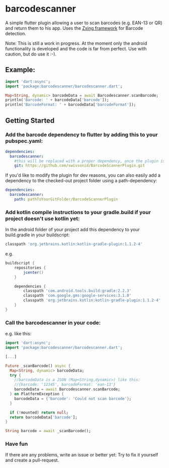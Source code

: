 # barcodescanner

A simple flutter plugin allowing a user to scan barcodes (e.g. EAN-13 or QR) and return them to his app. Uses the [Zxing framework](https://github.com/zxing/zxing) for Barcode detection.

Note: This is still a work in progress. At the moment only the android functionality is developed and the code is far from perfect. Use with caution, but do use it :-).

## Example:
```dart
import 'dart:async';
import 'package:barcodescanner/barcodescanner.dart';

Map<String, dynamic> barcodeData = await Barcodescanner.scanBarcode;
println('Barcode: ' + barcodeData['barcode']);
println('BarcodeFormat: ' + barcodeData['barcodeFormat']);
```

## Getting Started

### Add the barcode dependency to flutter by adding this to your pubspec.yaml:
```yaml
dependencies:
  barcodescanner:
    #this will be replaced with a proper dependency, once the plugin is release to dart-pub
    git: https://github.com/swissonid/BarcodeScannerPlugin.git
```

If you'd like to modify the plugin for dev reasons, you can also easily add a dependency to the checked-out project folder using a path-dependency:

```yaml
dependencies:
  barcodescanner:
    path: pathToYourGitFolder/BarcodeScannerPlugin
```

### Add kotlin compile instructions to your gradle.build if your project doesn't use kotlin yet:
In the android folder of your project add this dependency to your build.gradle in your buildscript:
```gradle
classpath 'org.jetbrains.kotlin:kotlin-gradle-plugin:1.1.2-4'
```

e.g.
```gradle
buildscript {
    repositories {
        jcenter()
    }

    dependencies {
        classpath 'com.android.tools.build:gradle:2.2.3'
        classpath 'com.google.gms:google-services:3.1.0'
        classpath 'org.jetbrains.kotlin:kotlin-gradle-plugin:1.1.2-4'
    }
}
```

### Call the barcodescanner in your code:
e.g. like this:

```dart
import 'dart:async';
import 'package:barcodescanner/barcodescanner.dart';

[...]

Future _scanBarcode() async {
  Map<String, dynamic> barcodeData;
  try {
    //barcodeData is a JSON (Map<String,dynamic>) like this:
    //{barcode: '12345', barcodeFormat: 'ean-13'}
    barcodeData = await Barcodescanner.scanBarcode;
  } on PlatformException {
    barcodeData = {'barcode': 'Could not scan barcode'};
  }

  if (!mounted) return null;
  return barcodeData['barcode'];
}

String barcode = await _scanBarcode();
```

### Have fun
If there are any problems, write an issue or better yet: Try to fix it yourself and create a pull-request.
